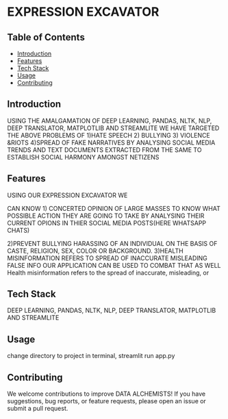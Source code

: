 # EXPRESSION EXCAVATOR

## Table of Contents
- [Introduction](#introduction)
- [Features](#features)
- [Tech Stack](#tech-stack)
- [Usage](#usage)
- [Contributing](#contributing)

## Introduction
USING THE AMALGAMATION OF DEEP LEARNING, PANDAS, NLTK, NLP, DEEP TRANSLATOR, MATPLOTLIB AND STREAMLITE WE HAVE TARGETED THE ABOVE PROBLEMS OF 
1)HATE SPEECH
2) BULLYING 
3) VIOLENCE &RIOTS
4)SPREAD OF FAKE NARRATIVES
BY ANALYSING SOCIAL MEDIA TRENDS AND TEXT DOCUMENTS EXTRACTED FROM THE SAME TO ESTABLISH SOCIAL HARMONY AMONGST NETIZENS

## Features
USING OUR EXPRESSION EXCAVATOR WE

CAN KNOW 1) CONCERTED OPINION OF LARGE MASSES TO KNOW WHAT POSSIBLE ACTION THEY ARE GOING TO TAKE BY ANALYSING THEIR CURRENT OPIONS IN THIER SOCIAL MEDIA POSTS(HERE WHATSAPP CHATS)

2)PREVENT BULLYING HARASSING OF AN INDIVIDUAL ON THE BASIS OF CASTE, RELIGION, SEX, COLOR OR BACKGROUND.
3)HEALTH MISINFORMATION REFERS TO SPREAD OF INACCURATE MISLEADING FALSE INFO OUR APPLICATION CAN BE USED TO COMBAT THAT AS WELL
Health misinformation refers to the spread of inaccurate, misleading, or


## Tech Stack
 DEEP LEARNING, PANDAS, NLTK, NLP, DEEP TRANSLATOR, MATPLOTLIB AND STREAMLITE


## Usage
change directory to project
in terminal, streamlit run app.py
## Contributing
We welcome contributions to improve DATA ALCHEMISTS! If you have suggestions, bug reports, or feature requests, please open an issue or submit a pull request.

